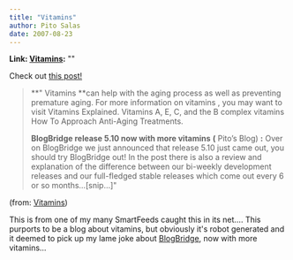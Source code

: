 ```yaml
---
title: "Vitamins"
author: Pito Salas
date: 2007-08-23
---
```


**Link: [Vitamins](None):** ""



Check out [this post!](<http://5.tipsst.com/293/vitamins/>)

> **" Vitamins **can help with the aging process as well as preventing
> premature aging. For more information on vitamins , you may want to visit
> Vitamins Explained. Vitamins A, E, C, and the B complex vitamins How To
> Approach Anti-Aging Treatments.
>
> **BlogBridge release 5.10 now with more vitamins** **(** Pito’s Blog) **:**
> Over on BlogBridge we just announced that release 5.10 just came out, you
> should try BlogBridge out! In the post there is also a review and
> explanation of the difference between our bi-weekly development releases and
> our full-fledged stable releases which come out every 6 or so
> months…[snip…]"

(from: [Vitamins](<http://5.tipsst.com/293/vitamins/>))

This is from one of my many SmartFeeds caught this in its net…. This purports
to be a blog about vitamins, but obviously it's robot generated and it deemed
to pick up my lame joke about [BlogBridge](<http://www.blogbridge.com>), now
with more vitamins…


